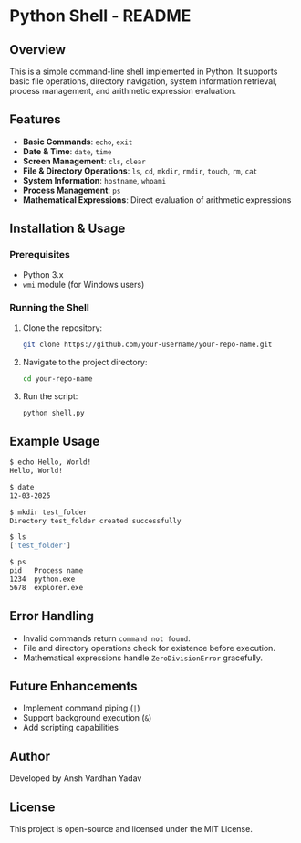 # Python Shell - README

## Overview
This is a simple command-line shell implemented in Python. It supports basic file operations, directory navigation, system information retrieval, process management, and arithmetic expression evaluation.

## Features
- **Basic Commands**: `echo`, `exit`
- **Date & Time**: `date`, `time`
- **Screen Management**: `cls`, `clear`
- **File & Directory Operations**: `ls`, `cd`, `mkdir`, `rmdir`, `touch`, `rm`, `cat`
- **System Information**: `hostname`, `whoami`
- **Process Management**: `ps`
- **Mathematical Expressions**: Direct evaluation of arithmetic expressions

## Installation & Usage
### Prerequisites
- Python 3.x
- `wmi` module (for Windows users)

### Running the Shell
1. Clone the repository:
   ```sh
   git clone https://github.com/your-username/your-repo-name.git
   ```
2. Navigate to the project directory:
   ```sh
   cd your-repo-name
   ```
3. Run the script:
   ```sh
   python shell.py
   ```

## Example Usage
```sh
$ echo Hello, World!
Hello, World!

$ date
12-03-2025

$ mkdir test_folder
Directory test_folder created successfully

$ ls
['test_folder']

$ ps
pid   Process name
1234  python.exe
5678  explorer.exe
```

## Error Handling
- Invalid commands return `command not found`.
- File and directory operations check for existence before execution.
- Mathematical expressions handle `ZeroDivisionError` gracefully.

## Future Enhancements
- Implement command piping (`|`)
- Support background execution (`&`)
- Add scripting capabilities

## Author
Developed by Ansh Vardhan Yadav

## License
This project is open-source and licensed under the MIT License.

